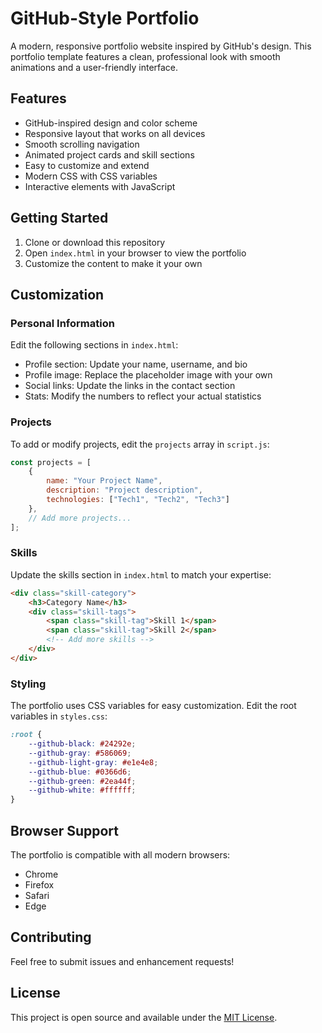# GitHub-Style Portfolio

A modern, responsive portfolio website inspired by GitHub's design. This portfolio template features a clean, professional look with smooth animations and a user-friendly interface.

## Features

- GitHub-inspired design and color scheme
- Responsive layout that works on all devices
- Smooth scrolling navigation
- Animated project cards and skill sections
- Easy to customize and extend
- Modern CSS with CSS variables
- Interactive elements with JavaScript

## Getting Started

1. Clone or download this repository
2. Open `index.html` in your browser to view the portfolio
3. Customize the content to make it your own

## Customization

### Personal Information

Edit the following sections in `index.html`:
- Profile section: Update your name, username, and bio
- Profile image: Replace the placeholder image with your own
- Social links: Update the links in the contact section
- Stats: Modify the numbers to reflect your actual statistics

### Projects

To add or modify projects, edit the `projects` array in `script.js`:

```javascript
const projects = [
    {
        name: "Your Project Name",
        description: "Project description",
        technologies: ["Tech1", "Tech2", "Tech3"]
    },
    // Add more projects...
];
```

### Skills

Update the skills section in `index.html` to match your expertise:

```html
<div class="skill-category">
    <h3>Category Name</h3>
    <div class="skill-tags">
        <span class="skill-tag">Skill 1</span>
        <span class="skill-tag">Skill 2</span>
        <!-- Add more skills -->
    </div>
</div>
```

### Styling

The portfolio uses CSS variables for easy customization. Edit the root variables in `styles.css`:

```css
:root {
    --github-black: #24292e;
    --github-gray: #586069;
    --github-light-gray: #e1e4e8;
    --github-blue: #0366d6;
    --github-green: #2ea44f;
    --github-white: #ffffff;
}
```

## Browser Support

The portfolio is compatible with all modern browsers:
- Chrome
- Firefox
- Safari
- Edge

## Contributing

Feel free to submit issues and enhancement requests!

## License

This project is open source and available under the [MIT License](LICENSE). 